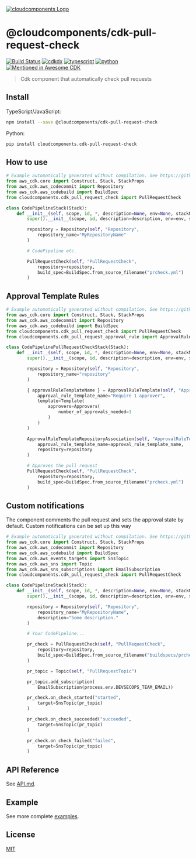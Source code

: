 [![cloudcomponents Logo](https://raw.githubusercontent.com/cloudcomponents/cdk-constructs/master/logo.png)](https://github.com/cloudcomponents/cdk-constructs)

# @cloudcomponents/cdk-pull-request-check

[![Build Status](https://github.com/cloudcomponents/cdk-constructs/workflows/Build/badge.svg)](https://github.com/cloudcomponents/cdk-constructs/actions?query=workflow=Build)
[![cdkdx](https://img.shields.io/badge/buildtool-cdkdx-blue.svg)](https://github.com/hupe1980/cdkdx)
[![typescript](https://img.shields.io/badge/jsii-typescript-blueviolet.svg)](https://www.npmjs.com/package/@cloudcomponents/cdk-pull-request-check)
[![python](https://img.shields.io/badge/jsii-python-blueviolet.svg)](https://pypi.org/project/cloudcomponents.cdk-pull-request-check/)
[![Mentioned in Awesome CDK](https://awesome.re/mentioned-badge.svg)](https://github.com/kolomied/awesome-cdk)

> Cdk component that automatically check pull requests

## Install

TypeScript/JavaScript:

```bash
npm install --save @cloudcomponents/cdk-pull-request-check
```

Python:

```bash
pip install cloudcomponents.cdk-pull-request-check
```

## How to use

```python
# Example automatically generated without compilation. See https://github.com/aws/jsii/issues/826
from aws_cdk.core import Construct, Stack, StackProps
from aws_cdk.aws_codecommit import Repository
from aws_cdk.aws_codebuild import BuildSpec
from cloudcomponents.cdk_pull_request_check import PullRequestCheck

class CodePipelineStack(Stack):
    def __init__(self, scope, id, *, description=None, env=None, stackName=None, tags=None, synthesizer=None, terminationProtection=None, analyticsReporting=None):
        super().__init__(scope, id, description=description, env=env, stackName=stackName, tags=tags, synthesizer=synthesizer, terminationProtection=terminationProtection, analyticsReporting=analyticsReporting)

        repository = Repository(self, "Repository",
            repository_name="MyRepositoryName"
        )

        # CodePipeline etc.

        PullRequestCheck(self, "PullRequestCheck",
            repository=repository,
            build_spec=BuildSpec.from_source_filename("prcheck.yml")
        )
```

## Approval Template Rules

```python
# Example automatically generated without compilation. See https://github.com/aws/jsii/issues/826
from aws_cdk.core import Construct, Stack, StackProps
from aws_cdk.aws_codecommit import Repository
from aws_cdk.aws_codebuild import BuildSpec
from cloudcomponents.cdk_pull_request_check import PullRequestCheck
from cloudcomponents.cdk_pull_request_approval_rule import ApprovalRuleTemplate, ApprovalRuleTemplateRepositoryAssociation

class CodePipelinePullRequestCheckStack(Stack):
    def __init__(self, scope, id, *, description=None, env=None, stackName=None, tags=None, synthesizer=None, terminationProtection=None, analyticsReporting=None):
        super().__init__(scope, id, description=description, env=env, stackName=stackName, tags=tags, synthesizer=synthesizer, terminationProtection=terminationProtection, analyticsReporting=analyticsReporting)

        repository = Repository(self, "Repository",
            repository_name="repository"
        )

        { approvalRuleTemplateName } = ApprovalRuleTemplate(self, "ApprovalRuleTemplate",
            approval_rule_template_name="Require 1 approver",
            template=Template(
                approvers=Approvers(
                    number_of_approvals_needed=1
                )
            )
        )

        ApprovalRuleTemplateRepositoryAssociation(self, "ApprovalRuleTemplateRepositoryAssociation",
            approval_rule_template_name=approval_rule_template_name,
            repository=repository
        )

        # Approves the pull request
        PullRequestCheck(self, "PullRequestCheck",
            repository=repository,
            build_spec=BuildSpec.from_source_filename("prcheck.yml")
        )
```

## Custom notifications

The component comments the pull request and sets the approval state by default. Custom notifications can be set up this way

```python
# Example automatically generated without compilation. See https://github.com/aws/jsii/issues/826
from aws_cdk.core import Construct, Stack, StackProps
from aws_cdk.aws_codecommit import Repository
from aws_cdk.aws_codebuild import BuildSpec
from aws_cdk.aws_events_targets import SnsTopic
from aws_cdk.aws_sns import Topic
from aws_cdk.aws_sns_subscriptions import EmailSubscription
from cloudcomponents.cdk_pull_request_check import PullRequestCheck

class CodePipelineStack(Stack):
    def __init__(self, scope, id, *, description=None, env=None, stackName=None, tags=None, synthesizer=None, terminationProtection=None, analyticsReporting=None):
        super().__init__(scope, id, description=description, env=env, stackName=stackName, tags=tags, synthesizer=synthesizer, terminationProtection=terminationProtection, analyticsReporting=analyticsReporting)

        repository = Repository(self, "Repository",
            repository_name="MyRepositoryName",
            description="Some description."
        )

        # Your CodePipeline...

        pr_check = PullRequestCheck(self, "PullRequestCheck",
            repository=repository,
            build_spec=BuildSpec.from_source_filename("buildspecs/prcheck.yml")
        )

        pr_topic = Topic(self, "PullRequestTopic")

        pr_topic.add_subscription(
            EmailSubscription(process.env.DEVSECOPS_TEAM_EMAIL))

        pr_check.on_check_started("started",
            target=SnsTopic(pr_topic)
        )

        pr_check.on_check_succeeded("succeeded",
            target=SnsTopic(pr_topic)
        )

        pr_check.on_check_failed("failed",
            target=SnsTopic(pr_topic)
        )
```

## API Reference

See [API.md](https://github.com/cloudcomponents/cdk-constructs/tree/master/packages/cdk-pull-request-check/API.md).

## Example

See more complete [examples](https://github.com/cloudcomponents/cdk-constructs/tree/master/examples).

## License

[MIT](https://github.com/cloudcomponents/cdk-constructs/tree/master/packages/cdk-pull-request-check/LICENSE)
